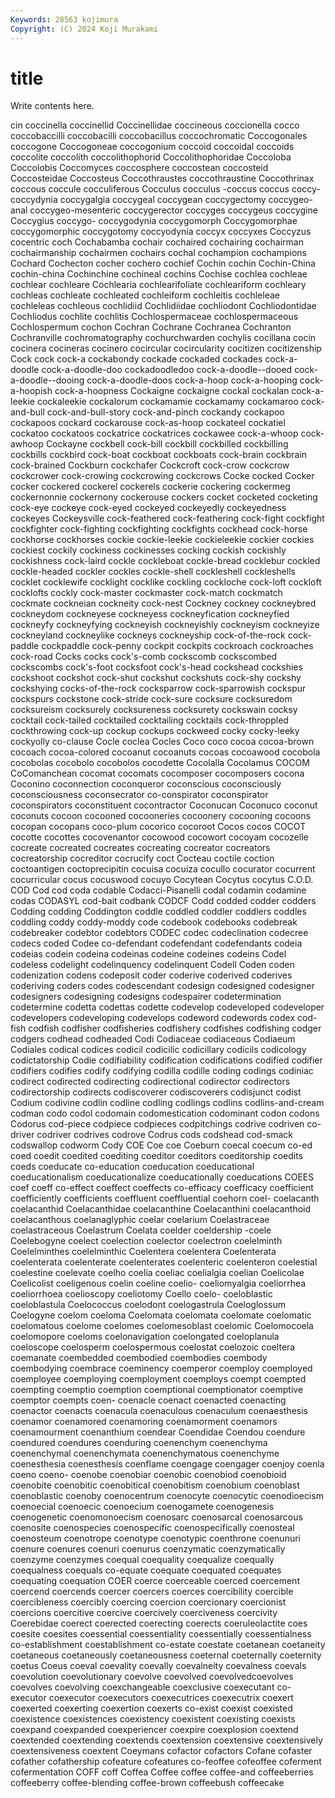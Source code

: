 ```yaml
---
Keywords: 28563 kojimura
Copyright: (C) 2024 Koji Murakami
---
```


# title

Write contents here.



cin coccinella coccinellid Coccinellidae coccineous coccionella cocco coccobaccilli coccobacilli coccobacillus
coccochromatic Coccogonales coccogone Coccogoneae coccogonium coccoid coccoidal coccoids coccolite coccolith
coccolithophorid Coccolithophoridae Coccoloba Coccolobis Coccomyces coccosphere coccostean coccosteid Coccosteidae Coccosteus
Coccothraustes coccothraustine Coccothrinax coccous coccule cocculiferous Cocculus cocculus -coccus coccus
coccy- coccydynia coccygalgia coccygeal coccygean coccygectomy coccygeo-anal coccygeo-mesenteric coccygerector coccyges
coccygeus coccygine Coccygius coccygo- coccygodynia coccygomorph Coccygomorphae coccygomorphic coccygotomy coccyodynia
coccyx coccyxes Coccyzus cocentric coch Cochabamba cochair cochaired cochairing cochairman
cochairmanship cochairmen cochairs cochal cochampion cochampions Cochard Cochecton cocher cochero
cochief Cochin cochin Cochin-China cochin-china Cochinchine cochineal cochins Cochise cochlea
cochleae cochlear cochleare Cochlearia cochlearifoliate cochleariform cochleary cochleas cochleate cochleated
cochleiform cochleitis cochleleae cochleleas cochleous cochlidiid Cochlidiidae cochliodont Cochliodontidae Cochliodus
cochlite cochlitis Cochlospermaceae cochlospermaceous Cochlospermum cochon Cochran Cochrane Cochranea Cochranton
Cochranville cochromatography cochurchwarden cochylis cocillana cocin cocinera cocineras cocinero cocircular
cocircularity cocitizen cocitizenship Cock cock cock-a cockabondy cockade cockaded cockades
cock-a-doodle cock-a-doodle-doo cockadoodledoo cock-a-doodle--dooed cock-a-doodle--dooing cock-a-doodle-doos cock-a-hoop cock-a-hooping cock-a-hoopish cock-a-hoopness
Cockaigne cockaigne cockal cockalan cock-a-leekie cockaleekie cockalorum cockamamie cockamamy cockamaroo
cock-and-bull cock-and-bull-story cock-and-pinch cockandy cockapoo cockapoos cockard cockarouse cock-as-hoop cockateel
cockatiel cockatoo cockatoos cockatrice cockatrices cockawee cock-a-whoop cock-awhoop Cockayne cockbell
cock-bill cockbill cockbilled cockbilling cockbills cockbird cock-boat cockboat cockboats cock-brain
cockbrain cock-brained Cockburn cockchafer Cockcroft cock-crow cockcrow cockcrower cock-crowing cockcrowing
cockcrows Cocke cocked Cocker cocker cockered cockerel cockerels cockerie cockering
cockermeg cockernonnie cockernony cockerouse cockers cocket cocketed cocketing cock-eye cockeye
cock-eyed cockeyed cockeyedly cockeyedness cockeyes Cockeysville cock-feathered cock-feathering cock-fight cockfight
cockfighter cock-fighting cockfighting cockfights cockhead cock-horse cockhorse cockhorses cockie cockie-leekie
cockieleekie cockier cockies cockiest cockily cockiness cockinesses cocking cockish cockishly
cockishness cock-laird cockle cockleboat cockle-bread cocklebur cockled cockle-headed cockler cockles
cockle-shell cockleshell cockleshells cocklet cocklewife cocklight cocklike cockling cockloche cock-loft
cockloft cocklofts cockly cock-master cockmaster cock-match cockmatch cockmate cockneian cockneity
cock-nest Cockney cockney cockneybred cockneydom cockneyese cockneyess cockneyfication cockneyfied cockneyfy
cockneyfying cockneyish cockneyishly cockneyism cockneyize cockneyland cockneylike cockneys cockneyship cock-of-the-rock
cock-paddle cockpaddle cock-penny cockpit cockpits cockroach cockroaches cock-road Cocks cocks
cock's-comb cockscomb cockscombed cockscombs cock's-foot cocksfoot cock's-head cockshead cockshies cockshoot
cockshot cock-shut cockshut cockshuts cock-shy cockshy cockshying cocks-of-the-rock cocksparrow cock-sparrowish
cockspur cockspurs cockstone cock-stride cock-sure cocksure cocksuredom cocksureism cocksurely cocksureness
cocksurety cockswain cocksy cocktail cock-tailed cocktailed cocktailing cocktails cock-throppled cockthrowing
cock-up cockup cockups cockweed cocky cocky-leeky cockyolly co-clause Cocle coclea
Cocles Coco coco cocoa cocoa-brown cocoach cocoa-colored cocoanut cocoanuts cocoas
cocoawood cocobola cocobolas cocobolo cocobolos cocodette Cocolalla Cocolamus COCOM CoComanchean
cocomat cocomats cocomposer cocomposers cocona Coconino coconnection coconqueror coconscious coconsciously
coconsciousness coconsecrator co-conspirator coconspirator coconspirators coconstituent cocontractor Coconucan Coconuco coconut
coconuts cocoon cocooned cocooneries cocoonery cocooning cocoons cocopan cocopans coco-plum
cocorico cocoroot Cocos cocos COCOT cocotte cocottes cocovenantor cocowood cocowort
cocoyam cocozelle cocreate cocreated cocreates cocreating cocreator cocreators cocreatorship cocreditor
cocrucify coct Cocteau coctile coction coctoantigen coctoprecipitin cocuisa cocuiza cocullo
cocurator cocurrent cocurricular cocus cocuswood cocuyo Cocytean Cocytus cocytus C.O.D.
COD Cod cod coda codable Codacci-Pisanelli codal codamin codamine codas
CODASYL cod-bait codbank CODCF Codd codded codder codders Codding codding
Coddington coddle coddled coddler coddlers coddles coddling coddy coddy-moddy code
codebook codebooks codebreak codebreaker codebtor codebtors CODEC codec codeclination codecree
codecs coded Codee co-defendant codefendant codefendants codeia codeias codein codeina
codeinas codeine codeines codeins Codel codeless codelight codelinquency codelinquent Codell
Coden coden codenization codens codeposit coder coderive coderived coderives coderiving
coders codes codescendant codesign codesigned codesigner codesigners codesigning codesigns codespairer
codetermination codetermine codetta codettas codette codevelop codeveloped codeveloper codevelopers codeveloping
codevelops codeword codewords codex cod-fish codfish codfisher codfisheries codfishery codfishes
codfishing codger codgers codhead codheaded Codi Codiaceae codiaceous Codiaeum Codiales
codical codices codicil codicilic codicillary codicils codicology codictatorship Codie codifiability
codification codifications codified codifier codifiers codifies codify codifying codilla codille
coding codings codiniac codirect codirected codirecting codirectional codirector codirectors codirectorship
codirects codiscoverer codiscoverers codisjunct codist Codium codivine codlin codline codling
codlings codlins codlins-and-cream codman codo codol codomain codomestication codominant codon
codons Codorus cod-piece codpiece codpieces codpitchings codrive codriven co-driver codriver
codrives codrove Codrus cods codshead cod-smack codswallop codworm Cody COE
Coe coe Coeburn coecal coecum co-ed coed coedit coedited coediting
coeditor coeditors coeditorship coedits coeds coeducate co-education coeducation coeducational coeducationalism
coeducationalize coeducationally coeducations COEES coef coeff co-effect coeffect coeffects co-efficacy
coefficacy coefficient coefficiently coefficients coeffluent coeffluential coehorn coel- coelacanth coelacanthid
Coelacanthidae coelacanthine Coelacanthini coelacanthoid coelacanthous coelanaglyphic coelar coelarium Coelastraceae coelastraceous
Coelastrum Coelata coelder coeldership -coele Coelebogyne coelect coelection coelector coelectron
coelelminth Coelelminthes coelelminthic Coelentera coelentera Coelenterata coelenterata coelenterate coelenterates coelenteric
coelenteron coelestial coelestine coelevate coelho coelia coeliac coelialgia coelian Coelicolae
Coelicolist coeligenous coelin coeline coelio- coeliomyalgia coeliorrhea coeliorrhoea coelioscopy coeliotomy
Coello coelo- coeloblastic coeloblastula Coelococcus coelodont coelogastrula Coeloglossum Coelogyne coelom
coeloma Coelomata coelomata coelomate coelomatic coelomatous coelome coelomes coelomesoblast coelomic
Coelomocoela coelomopore coeloms coelonavigation coelongated coeloplanula coeloscope coelosperm coelospermous coelostat
coelozoic coeltera coemanate coembedded coembodied coembodies coembody coembodying coembrace coeminency
coemperor coemploy coemployed coemployee coemploying coemployment coemploys coempt coempted coempting
coemptio coemption coemptional coemptionator coemptive coemptor coempts coen- coenacle coenact
coenacted coenacting coenactor coenacts coenacula coenaculous coenaculum coenaesthesis coenamor coenamored
coenamoring coenamorment coenamors coenamourment coenanthium coendear Coendidae Coendou coendure coendured
coendures coenduring coenenchym coenenchyma coenenchymal coenenchymata coenenchymatous coenenchyme coenesthesia coenesthesis
coenflame coengage coengager coenjoy coenla coeno coeno- coenobe coenobiar coenobic
coenobiod coenobioid coenobite coenobitic coenobitical coenobitism coenobium coenoblast coenoblastic coenoby
coenocentrum coenocyte coenocytic coenodioecism coenoecial coenoecic coenoecium coenogamete coenogenesis coenogenetic
coenomonoecism coenosarc coenosarcal coenosarcous coenosite coenospecies coenospecific coenospecifically coenosteal coenosteum
coenotrope coenotype coenotypic coenthrone coenunuri coenure coenures coenuri coenurus coenzymatic
coenzymatically coenzyme coenzymes coequal coequality coequalize coequally coequalness coequals co-equate
coequate coequated coequates coequating coequation COER coerce coerceable coerced coercement
coercend coercends coercer coercers coerces coercibility coercible coercibleness coercibly coercing
coercion coercionary coercionist coercions coercitive coercive coercively coerciveness coercivity Coerebidae
coerect coerected coerecting coerects coeruleolactite coes coesite coesites coessential coessentiality
coessentially coessentialness co-establishment coestablishment co-estate coestate coetanean coetaneity coetaneous coetaneously
coetaneousness coeternal coeternally coeternity coetus Coeus coeval coevality coevally coevalneity
coevalness coevals coevolution coevolutionary coevolve coevolved coevolvedcoevolves coevolves coevolving coexchangeable
coexclusive coexecutant co-executor coexecutor coexecutors coexecutrices coexecutrix coexert coexerted coexerting
coexertion coexerts co-exist coexist coexisted coexistence coexistences coexistency coexistent coexisting
coexists coexpand coexpanded coexperiencer coexpire coexplosion coextend coextended coextending coextends
coextension coextensive coextensively coextensiveness coextent Coeymans cofactor cofactors Cofane cofaster
cofather cofathership cofeature cofeatures co-feoffee cofeoffee coferment cofermentation COFF coff
Coffea Coffee coffee coffee-and coffeeberries coffeeberry coffee-blending coffee-brown coffeebush coffeecake
